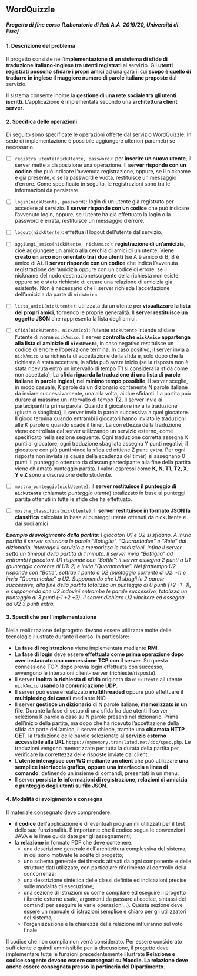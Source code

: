 ## WordQuizzle
##### Progetto di fine corso (Laboratorio di Reti A.A. 2019/20, Università di Pisa)

#### 1. Descrizione del problema
Il progetto consiste nell’**implementazione di un sistema di sfide di traduzione italiano-inglese tra utenti registrati** al servizio.
Gli **utenti registrati possono sfidare i propri amici** ad una gara il cui **scopo è quello di tradurre in inglese
il maggiore numero di parole italiane proposte** dal servizio.

Il sistema consente inoltre la **gestione di una rete sociale tra gli utenti iscritti**. L’applicazione è implementata secondo
una **architettura client server**.

#### 2. Specifica delle operazioni
Di seguito sono specificate le operazioni offerte dal servizio WordQuizzle. In sede di implementazione è possibile aggiungere ulteriori parametri se necessario.

- [ ] `registra_utente(nickUtente, password)`: per **inserire un nuovo utente**, il server mette a disposizione una
operazione. Il **server risponde con un codice** che può
indicare l’avvenuta registrazione, oppure, se il nickname è già presente, o se la password è
vuota, restituisce un messaggio d’errore. Come specificato in seguito, le registrazioni sono tra
le informazioni da persistere.

- [ ] `login(nickUtente, password)`: login di un utente già registrato per accedere al servizio. Il **server
risponde con un codice** che può indicare l’avvenuto login, oppure, se l’utente ha già effettuato la
login o la password è errata, restituisce un messaggio d’errore.

- [ ] `logout(nickUtente)`: effettua il logout dell'utente dal servizio.

- [ ] `aggiungi_amico(nickUtente, nickAmico)`: **registrazione di un’amicizia**, cioè aggiungere un amico alla
cerchia di amici di un utente. Viene **creato un arco non orientato tra i due utenti** (se A è amico
di B, B è amico di A). Il **server risponde con un codice** che indica l’avvenuta registrazione
dell’amicizia oppure con un codice di errore, se il nickname del nodo destinazione/sorgente
della richiesta non esiste, oppure se è stato richiesto di creare una relazione di amicizia già
esistente. Non è necessario che il server richieda l’accettazione dell’amicizia da parte di
`nickAmico`.

- [ ] `lista_amici(nickUtente)`: utilizzata da un utente per **visualizzare la lista dei propri amici**, fornendo
le proprie generalità. Il **server restituisce un oggetto JSON** che rappresenta la lista degli amici.

- [ ] `sfida(nickUtente, nickAmico)`: l’utente `nickUtente` intende sfidare l’utente di nome `nickAmico`. Il
server **controlla che `nickAmico` appartenga alla lista di amicizie di `nickUtente`**, in caso negativo
restituisce un codice di errore e l’operazione termina. In caso positivo, il server invia a
`nickAmico` una richiesta di accettazione della sfida e, solo dopo che la richiesta è stata
accettata, la sfida può avere inizio (se la risposta non è stata ricevuta entro un intervallo di
tempo **T1** si considera la sfida come non accettata). 
La **sfida riguarda la traduzione di una lista
di parole italiane in parole inglesi, nel minimo tempo possibile**.
Il server sceglie, in modo casuale, K parole da un dizionario contenente N parole italiane da
inviare successivamente, una alla volta, ai due sfidanti. La partita può durare al massimo un
intervallo di tempo **T2**. Il server invia ai partecipanti la prima parola. Quando il giocatore invia la
traduzione (giusta o sbagliata), il server invia la parola successiva a quel giocatore.
Il gioco termina quando entrambi i giocatori hanno inviato le traduzioni alle K parole o quando
scade il timer.
La correttezza della traduzione viene controllata dal server utilizzando un servizio esterno,
come specificato nella sezione seguente. Ogni traduzione corretta assegna X punti al giocatore;
ogni traduzione sbagliata assegna Y punti negativi; il giocatore con più punti vince la sfida ed
ottiene Z punti extra. Per ogni risposta non inviata (a causa della scadenza del timer) si
assegnano 0 punti. Il punteggio ottenuto da ciascun partecipante alla fine della partita viene
chiamato punteggio partita.
I valori espressi come **K, N, T1, T2, X, Y e Z** sono a discrezione dello studente.

- [ ] `mostra_punteggio(nickUtente)`: il **server restituisce il punteggio di `nickUtente`** (chiamato
*punteggio utente*) totalizzato in base ai punteggi partita ottenuti in tutte le sfide che ha
effettuato.

- [ ] `mostra_classifica(nickUtente)`: Il **server restituisce in formato JSON la classifica** calcolata in
base ai punteggi utente ottenuti da nickUtente e dai suoi amici

***Esempio di svolgimento della partita:**
I giocatori U1 e U2 si sfidano. A inizio partita il server seleziona le parole “Bottiglia”,
“Quarantadue” e “Rete” dal dizionario. Interroga il servizio e memorizza le traduzioni. Infine il
server setta un timeout della partita di 1 minuto.
Il server invia “Bottiglia” ad entrambi i giocatori. U1 risponde con “Bottle”: il server assegna 2
punti a U1 (punteggio corrente di U1: 2) e invia “Quarantadue”. Nel frattempo U2 risponde con
“Botle”, sottrae 1 punto a U2 (punteggio corrente di U2: -1) e invia “Quarantadue” a U2.
Supponendo che U1 sbagli le 2 parole successive, alla fine della partita totalizza un punteggio
di 0 punti (+2 -1 -1), e supponendo che U2 indovini entrambe le parole successive, totalizza un
punteggio di 3 punti (-1 +2 +2). Il server dichiara U2 vincitore ed assegna ad U2 3 punti extra.*

#### 3. Specifiche per l'implementazione
Nella realizzazione del progetto devono essere utilizzate molte delle tecnologie illustrate durante il corso. In particolare:
* La **fase di registrazione** viene implementata mediante **RMI**.
* La **fase di login** deve essere **effettuata come prima operazione dopo aver instaurato una
connessione TCP con il server**. Su questa connessione TCP, dopo previa login
effettuata con successo, avvengono le interazioni client- server (richieste/risposte).
* Il server **inoltra la richiesta di sfida** originata da `nickUtente` all'utente `nickAmico` **usando la
comunicazione UDP**.
* Il server può essere realizzato **multithreaded** oppure può effettuare il **multiplexing dei
canali** mediante NIO.
* Il server **gestisce un dizionario** di N parole italiane, **memorizzato in un file**. Durante la
fase di setup di una sfida fra due utenti il server seleziona K parole a caso su N parole
presenti nel dizionario. Prima dell’inizio della partita, ma dopo che ha ricevuto
l’accettazione della sfida da parte dell’amico, il server chiede, tramite una **chiamata
HTTP GET**, la traduzione delle parole selezionate al **servizio esterno accessibile alla
URL** `https://mymemory.translated.net/doc/spec.php`. Le traduzioni vengono
memorizzate per tutta la durata della partita per verificare la correttezza delle risposte
inviate dal client.
* L'**utente interagisce con WQ mediante un client** che può utilizzare **una semplice
interfaccia grafica, oppure una interfaccia a linea di comando**, definendo un insieme di
comandi, presentati in un menu.
* Il server **persiste le informazioni di registrazione, relazioni di amicizia e punteggio degli
utenti su file JSON**.

#### 4. Modalità di svolgimento e consegna
Il materiale consegnato deve comprendere:
* il **codice** dell'applicazione e di eventuali programmi utilizzati per il test delle sue
funzionalità. È importante che il codice segua le convenzioni JAVA e le linee guida date
per gli assegnamenti;
* la **relazione** in formato PDF che deve contenere:
  * una descrizione generale dell'architettura complessiva del sistema, in cui sono
motivate le scelte di progetto;
  * uno schema generale dei threads attivati da ogni componente e delle strutture
dati utilizzate, con particolare riferimento al controllo della concorrenza;
  * una descrizione sintetica delle classi definite ed indicazioni precise sulle modalità
di esecuzione;
  * una sezione di istruzioni su come compilare ed eseguire il progetto (librerie
esterne usate, argomenti da passare al codice, sintassi dei comandi per eseguire
le varie operazioni...). Questa sezione deve essere un manuale di istruzioni
semplice e chiaro per gli utilizzatori del sistema;
  * l'organizzazione e la chiarezza della relazione influiranno sul voto finale

Il codice che non compila non verrà considerato. Per essere considerato sufficiente e quindi
ammissibile per la discussione, il progetto deve implementare tutte le funzioni precedentemente
illustrate
**Relazione e codice sorgente devono essere consegnati su Moodle. La relazione deve anche
essere consegnata presso la portineria del Dipartimento**.
